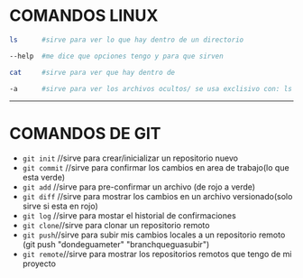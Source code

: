# COMANDOS LINUX

```bash
ls      #sirve para ver lo que hay dentro de un directorio

--help  #me dice que opciones tengo y para que sirven

cat     #sirve para ver que hay dentro de

-a      #sirve para ver los archivos ocultos/ se usa exclisivo con: ls -a
```

--------------------------------------------------------------------------------

# COMANDOS DE GIT

- `git init` //sirve para crear/inicializar un repositorio nuevo
- `git commit` //sirve para confirmar los cambios en area de trabajo(lo que esta verde)
- `git add` //sirve para pre-confirmar un archivo (de rojo a verde)
- `git diff` //sirve para mostrar los cambios en un archivo versionado(solo sirve si esta en rojo)
- `git log` //sirve para mostar el historial de confirmaciones
- `git clone`//sirve para clonar un repositorio remoto
- `git push`//sirve para subir mis cambios locales a un repositorio remoto (git push "dondeguameter" "branchqueguasubir")
- `git remote`//sirve para mostrar los repositorios remotos que tengo de mi proyecto
